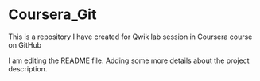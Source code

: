 # Coursera_Git
This is a repository I have created for Qwik lab session in Coursera course on GitHub 

I am editing the README file. Adding some more details about the project description.

